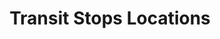 ---
title: Transit Stops Locations
menu:
    main:
        name: "Transit Stops Locations"
        parent: Data
departments: 
    - SanGIS
categories:
    - GIS
    - Transportation
distributions:
  - name: "Transit Stops Locations"
    url: >-
      https://seshat.datasd.org/gis_transit_stops/transit_stops_datasd.zip
    format: shp
    filter: "Full dataset"
    bytes: <no value>
    weight: 0
    filterGroup: 
      - format
  - name: "Transit Stops Locations"
    url: >-
      https://seshat.datasd.org/gis_transit_stops/transit_stops_datasd.geojson
    format: geojson
    filter: "Full dataset"
    bytes: <no value>
    weight: 2
    filterGroup:
      - format
  - name: "Transit Stops Locations"
    url: >-
      https://seshat.datasd.org/gis_transit_stops/transit_stops_datasd.pbf
    format: pbf
    filter: "Full dataset"
    bytes: <no value>
    weight: 4
    filterGroup:
      - format
  - name: "Transit Stops Locations"
    url: >-
      https://seshat.datasd.org/gis_transit_stops/transit_stops_datasd.topo.json
    format: topojson
    filter: "Full dataset"
    bytes: <no value>
    weight: 3
    filterGroup:
      - format
  - name: "Transit Stops Attribute Table"
    url: >-
      https://seshat.datasd.org/gis_transit_stops/transit_stops_datasd.csv
    format: csv
    filter: "Full dataset"
    bytes: <no value>
    weight: 1
    filterGroup:
      - format
popularity: 0
summary: "Public transit stops and stations covering the County of San Diego."
described_by: https://seshat.datasd.org/gis_transit_stops/gis_transit_stops_dictionary.csv
date_issued: 2016-05-09
date_updated: 2023-09-05T03:07:21-0700
update_frequency: R/P1W
license: http://www.opendefinition.org/licenses/odc-pddl
maintainer: City of San Diego
maintainer_email: data@sandiego.gov
---